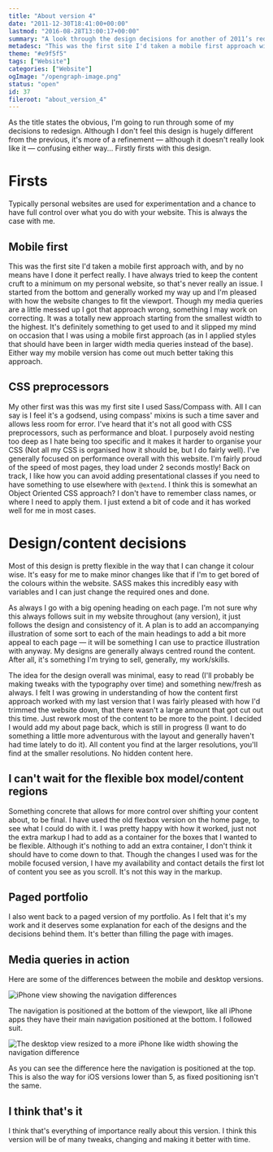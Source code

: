 ```yaml
---
title: "About version 4"
date: "2011-12-30T18:41:00+00:00"
lastmod: "2016-08-28T13:00:17+00:00"
summary: "A look through the design decisions for another of 2011’s redesigns."
metadesc: "This was the first site I'd taken a mobile first approach with. This is my write up about version 4 of my website."
theme: "#e9f5f5"
tags: ["Website"]
categories: ["Website"]
ogImage: "/opengraph-image.png"
status: "open"
id: 37
fileroot: "about_version_4"
---
```


As the title states the obvious, I'm going to run through some of my decisions to redesign. Although I don't feel this design is hugely different from the previous, it's more of a refinement — although it doesn't really look like it — confusing either way... Firstly firsts with this design.

# Firsts

Typically personal websites are used for experimentation and a chance to have full control over what you do with your website. This is always the case with me.

## Mobile first

This was the first site I'd taken a mobile first approach with, and by no means have I done it perfect really. I have always tried to keep the content cruft to a minimum on my personal website, so that's never really an issue. I started from the bottom and generally worked my way up and I'm pleased with how the website changes to fit the viewport. Though my media queries are a little messed up I got that approach wrong, something I may work on correcting. It was a totally new approach starting from the smallest width to the highest. It's definitely something to get used to and it slipped my mind on occasion that I was using a mobile first approach (as in I applied styles that should have been in larger width media queries instead of the base). Either way my mobile version has come out much better taking this approach.

## CSS preprocessors

My other first was this was my first site I used Sass/Compass with. All I can say is I feel it's a godsend, using compass' mixins is such a time saver and allows less room for error. I've heard that it's not all good with CSS preprocessors, such as performance and bloat. I purposely avoid nesting too deep as I hate being too specific and it makes it harder to organise your CSS (Not all my CSS is organised how it should be, but I do fairly well). I've generally focused on performance overall with this website. I'm fairly proud of the speed of most pages, they load under 2 seconds mostly! Back on track, I like how you can avoid adding presentational classes if you need to have something to use elsewhere with `@extend`. I think this is somewhat an Object Oriented CSS approach? I don't have to remember class names, or where I need to apply them. I just extend a bit of code and it has worked well for me in most cases.

# Design/content decisions

Most of this design is pretty flexible in the way that I can change it colour wise. It's easy for me to make minor changes like that if I'm to get bored of the colours within the website. SASS makes this incredibly easy with variables and I can just change the required ones and done.

As always I go with a big opening heading on each page. I'm not sure why this always follows suit in my website throughout (any version), it just follows the design and consistency of it. A plan is to add an accompanying illustration of some sort to each of the main headings to add a bit more appeal to each page — it will be something I can use to practice illustration with anyway. My designs are generally always centred round the content. After all, it's something I'm trying to sell, generally, my work/skills.

The idea for the design overall was minimal, easy to read (I'll probably be making tweaks with the typography over time) and something new/fresh as always. I felt I was growing in understanding of how the content first approach worked with my last version that I was fairly pleased with how I'd trimmed the website down, that there wasn't a large amount that got cut out this time. Just rework most of the content to be more to the point. I decided I would add my about page back, which is still in progress (I want to do something a little more adventurous with the layout and generally haven't had time lately to do it). All content you find at the larger resolutions, you'll find at the smaller resolutions. No hidden content here.

## I can't wait for the flexible box model/content regions

Something concrete that allows for more control over shifting your content about, to be final. I have used the old flexbox version on the home page, to see what I could do with it. I was pretty happy with how it worked, just not the extra markup I had to add as a container for the boxes that I wanted to be flexible. Although it's nothing to add an extra container, I don't think it should have to come down to that. Though the changes I used was for the mobile focused version, I have my availability and contact details the first lot of content you see as you scroll. It's not this way in the markup.

## Paged portfolio

I also went back to a paged version of my portfolio. As I felt that it's my work and it deserves some explanation for each of the designs and the decisions behind them. It's better than filling the page with images.

## Media queries in action

Here are some of the differences between the mobile and desktop versions.

![iPhone view showing the navigation differences](/images/blog/Screen_Shot_2011-12-30_at_17.55.56.png)

The navigation is positioned at the bottom of the viewport, like all iPhone apps they have their main navigation positioned at the bottom. I followed suit.

![The desktop view resized to a more iPhone like width showing the navigation difference](/images/blog/Screen_Shot_2011-12-30_at_17.57.17.png)

As you can see the difference here the navigation is positioned at the top. This is also the way for iOS versions lower than 5, as fixed positioning isn't the same.

## I think that's it

I think that's everything of importance really about this version. I think this version will be of many tweaks, changing and making it better with time.